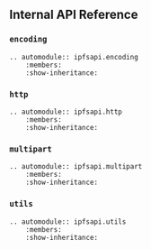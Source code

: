 Internal API Reference
----------------------

### `encoding`

```eval_rst
.. automodule:: ipfsapi.encoding
    :members:
    :show-inheritance:

```

### `http`

```eval_rst
.. automodule:: ipfsapi.http
    :members:
    :show-inheritance:

```

### `multipart`

```eval_rst
.. automodule:: ipfsapi.multipart
    :members:
    :show-inheritance:

```

### `utils`

```eval_rst
.. automodule:: ipfsapi.utils
    :members:
    :show-inheritance:

```
